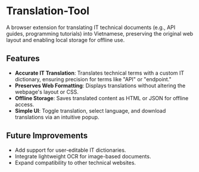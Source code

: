 # Translation-Tool

A browser extension for translating IT technical documents (e.g., API guides, programming tutorials) into Vietnamese, preserving the original web layout and enabling local storage for offline use.

## Features

- **Accurate IT Translation**: Translates technical terms with a custom IT dictionary, ensuring precision for terms like "API" or "endpoint."
- **Preserves Web Formatting**: Displays translations without altering the webpage's layout or CSS.
- **Offline Storage**: Saves translated content as HTML or JSON for offline access.
- **Simple UI**: Toggle translation, select language, and download translations via an intuitive popup.

## Future Improvements

- Add support for user-editable IT dictionaries.
- Integrate lightweight OCR for image-based documents.
- Expand compatibility to other technical websites.
